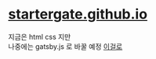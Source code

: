 # [startergate.github.io](https://startergate.github.io)
지금은 html css 지만\
나중에는 gatsby.js 로 바꿀 예정 [이걸로](https://github.com/startergate/about-me)
